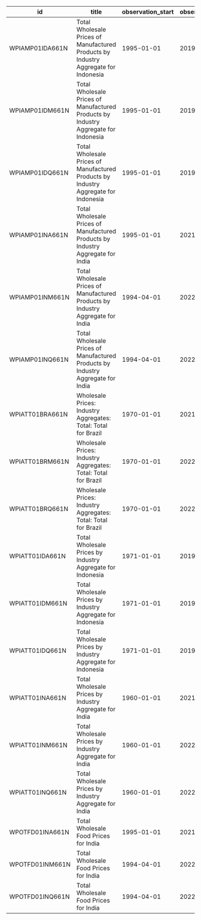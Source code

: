 | id              | title                                                                               | observation_start   | observation_end   |
|-----------------|-------------------------------------------------------------------------------------|---------------------|-------------------|
| WPIAMP01IDA661N | Total Wholesale Prices of Manufactured Products by Industry Aggregate for Indonesia | 1995-01-01          | 2019-01-01        |
| WPIAMP01IDM661N | Total Wholesale Prices of Manufactured Products by Industry Aggregate for Indonesia | 1995-01-01          | 2019-12-01        |
| WPIAMP01IDQ661N | Total Wholesale Prices of Manufactured Products by Industry Aggregate for Indonesia | 1995-01-01          | 2019-10-01        |
| WPIAMP01INA661N | Total Wholesale Prices of Manufactured Products by Industry Aggregate for India     | 1995-01-01          | 2021-01-01        |
| WPIAMP01INM661N | Total Wholesale Prices of Manufactured Products by Industry Aggregate for India     | 1994-04-01          | 2022-07-01        |
| WPIAMP01INQ661N | Total Wholesale Prices of Manufactured Products by Industry Aggregate for India     | 1994-04-01          | 2022-04-01        |
| WPIATT01BRA661N | Wholesale Prices: Industry Aggregates: Total: Total for Brazil                      | 1970-01-01          | 2021-01-01        |
| WPIATT01BRM661N | Wholesale Prices: Industry Aggregates: Total: Total for Brazil                      | 1970-01-01          | 2022-06-01        |
| WPIATT01BRQ661N | Wholesale Prices: Industry Aggregates: Total: Total for Brazil                      | 1970-01-01          | 2022-04-01        |
| WPIATT01IDA661N | Total Wholesale Prices by Industry Aggregate for Indonesia                          | 1971-01-01          | 2019-01-01        |
| WPIATT01IDM661N | Total Wholesale Prices by Industry Aggregate for Indonesia                          | 1971-01-01          | 2019-12-01        |
| WPIATT01IDQ661N | Total Wholesale Prices by Industry Aggregate for Indonesia                          | 1971-01-01          | 2019-10-01        |
| WPIATT01INA661N | Total Wholesale Prices by Industry Aggregate for India                              | 1960-01-01          | 2021-01-01        |
| WPIATT01INM661N | Total Wholesale Prices by Industry Aggregate for India                              | 1960-01-01          | 2022-07-01        |
| WPIATT01INQ661N | Total Wholesale Prices by Industry Aggregate for India                              | 1960-01-01          | 2022-04-01        |
| WPOTFD01INA661N | Total Wholesale Food Prices for India                                               | 1995-01-01          | 2021-01-01        |
| WPOTFD01INM661N | Total Wholesale Food Prices for India                                               | 1994-04-01          | 2022-07-01        |
| WPOTFD01INQ661N | Total Wholesale Food Prices for India                                               | 1994-04-01          | 2022-04-01        |